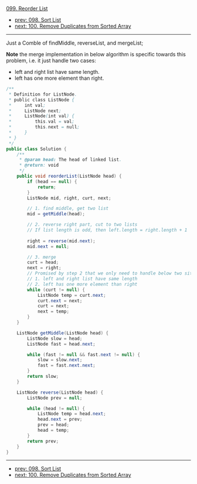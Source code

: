 [099. Reorder List](http://www.lintcode.com/problem/reorder-list)

- [prev: 098. Sort List](098-sort-list.md)
- [next: 100. Remove Duplicates from Sorted Array](100-remove-duplicates-from-sorted-array.md)

---

Just a Comble of findMiddle, reverseList, and mergeList;

**Note** the merge implementation in below algorithm is specific towards this problem, i.e. it just handle two cases:

- left and right list have same length.
- left has one more element than right.

```java
/**
 * Definition for ListNode.
 * public class ListNode {
 *     int val;
 *     ListNode next;
 *     ListNode(int val) {
 *         this.val = val;
 *         this.next = null;
 *     }
 * }
 */ 
public class Solution {
    /**
     * @param head: The head of linked list.
     * @return: void
     */
    public void reorderList(ListNode head) {  
        if (head == null) {
            return;
        }
        ListNode mid, right, curt, next;

        // 1. find middle, get two list
        mid = getMiddle(head);

        // 2. reverse right part, cut to two lists
        // If list length is odd, then left.length = right.length + 1
        
        right = reverse(mid.next);
        mid.next = null;

        // 3. merge
        curt = head;
        next = right;
        // Promised by step 2 that we only need to handle below two situations
        // 1. left and right list have same length
        // 2. left has one more element than right
        while (curt != null) {
            ListNode temp = curt.next;
            curt.next = next;
            curt = next;
            next = temp;
        }
    }

    ListNode getMiddle(ListNode head) {
        ListNode slow = head;
        ListNode fast = head.next;

        while (fast != null && fast.next != null) {
            slow = slow.next;
            fast = fast.next.next;
        }
        return slow;
    }

    ListNode reverse(ListNode head) {
        ListNode prev = null;

        while (head != null) {
            ListNode temp = head.next;
            head.next = prev;
            prev = head;
            head = temp;
        }
        return prev;
    }
}

```

---

- [prev: 098. Sort List](098-sort-list.md)
- [next: 100. Remove Duplicates from Sorted Array](100-remove-duplicates-from-sorted-array.md)

